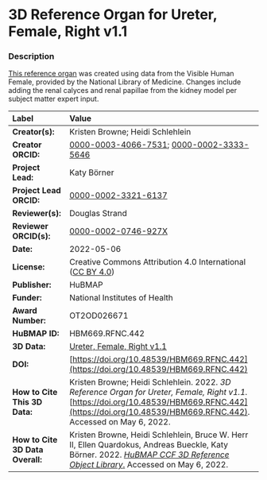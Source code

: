 # 3D Reference Organ for Ureter, Female, Right v1.1

### Description
[This reference organ](https://humanatlas.io/3d-reference-library) was created using data from the Visible Human Female, provided by the National Library of Medicine. Changes include adding the renal calyces and renal papillae from the kidney model per subject matter expert  input.

| Label | Value |
| :------------- |:-------------|
| **Creator(s):** | Kristen Browne; Heidi Schlehlein |
| **Creator ORCID:** | [0000-0003-4066-7531](https://orcid.org/0000-0003-4066-7531); [0000-0002-3333-5646](https://orcid.org/0000-0002-3333-5646)|
| **Project Lead:** | Katy B&ouml;rner |
| **Project Lead ORCID:** | [0000-0002-3321-6137](https://orcid.org/0000-0002-3321-6137) |
| **Reviewer(s):** | Douglas Strand | 
| **Reviewer ORCID(s):** |[0000-0002-0746-927X](https://doi.org/10.5072/0000-0002-0746-927X) |
| **Date:** | 2022-05-06 |
| **License:** | Creative Commons Attribution 4.0 International ([CC BY 4.0](https://creativecommons.org/licenses/by/4.0/)) |
| **Publisher:** | HuBMAP |
| **Funder:** | National Institutes of Health |
| **Award Number:** | OT2OD026671 |
| **HuBMAP ID:** | HBM669.RFNC.442 |
| **3D Data:** | [Ureter, Female, Right v1.1](https://hubmapconsortium.github.io/ccf-releases/v1.2/models/VH_F_Ureter_R.glb) |
| **DOI:** | [https://doi.org/10.48539/HBM669.RFNC.442](https://doi.org/10.48539/HBM669.RFNC.442) |
| **How to Cite This 3D Data:** | Kristen Browne; Heidi Schlehlein. 2022. *3D Reference Organ for Ureter, Female, Right v1.1.* [https://doi.org/10.48539/HBM669.RFNC.442](https://doi.org/10.48539/HBM669.RFNC.442). Accessed on May 6, 2022. |
| **How to Cite 3D Data Overall:** | Kristen Browne, Heidi Schlehlein, Bruce W. Herr II, Ellen Quardokus, Andreas Bueckle, Katy B&ouml;rner. 2022. [*HuBMAP CCF 3D Reference Object Library*.](https://humanatlas.io/3d-reference-library) Accessed on May 6, 2022. |

